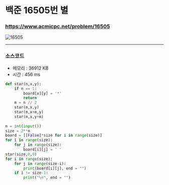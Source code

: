 백준 16505번 별
===========================

### <https://www.acmicpc.net/problem/16505>
![16505](https://user-images.githubusercontent.com/83554018/148671843-87165c32-f1e6-4fe6-bc2d-db74eab021ce.png)

<hr>

### 소스코드
+ 메모리 : 36912 KB
+ 시간 : 456 ms
```python
def star(n,x,y):
    if n == 1: 
        board[x][y] = '*'
        return
    m = n // 2
    star(m,x,y)
    star(m,x+m,y)
    star(m,x,y+m)
    
n = int(input())
size = 2**n
board = [[False]*size for i in range(size)]
for i in range(size):
    for j in range(size):
        board[i][j] = ' '
star(size,0,0)
for i in range(size):
    for j in range(size-i):
        print(board[i][j], end = "")
    if i != size-1:
        print("\n", end = "")

```
